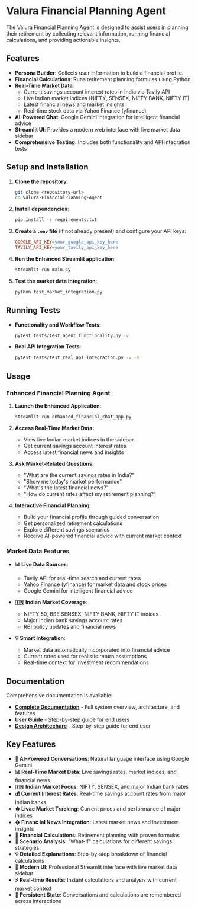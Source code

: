 # Valura Financial Planning Agent

The Valura Financial Planning Agent is designed to assist users in planning their retirement by collecting relevant information, running financial calculations, and providing actionable insights.

## Features

- **Persona Builder**: Collects user information to build a financial profile.
- **Financial Calculations**: Runs retirement planning formulas using Python.
- **Real-Time Market Data**: 
  - Current savings account interest rates in India via Tavily API
  - Live Indian market indices (NIFTY, SENSEX, NIFTY BANK, NIFTY IT)
  - Latest financial news and market insights
  - Real-time stock data via Yahoo Finance (yfinance)
- **AI-Powered Chat**: Google Gemini integration for intelligent financial advice
- **Streamlit UI**: Provides a modern web interface with live market data sidebar
- **Comprehensive Testing**: Includes both functionality and API integration tests

## Setup and Installation

1. **Clone the repository**:
   ```bash
   git clone <repository-url>
   cd Valura-FinancialPlanning-Agent
   ```

2. **Install dependencies**:
   ```bash
   pip install -r requirements.txt
   ```

3. **Create a `.env` file** (if not already present) and configure your API keys:
   ```ini
   GOOGLE_API_KEY=your_google_api_key_here
   TAVILY_API_KEY=your_tavily_api_key_here
   ```

4. **Run the Enhanced Streamlit application**:
   ```bash
   streamlit run main.py
   ```
   

5. **Test the market data integration**:
   ```bash
   python test_market_integration.py
   ```

## Running Tests

- **Functionality and Workflow Tests**:
  ```bash
  pytest tests/test_agent_functionality.py -v
  ```

- **Real API Integration Tests**:
  ```bash
  pytest tests/test_real_api_integration.py -v -s
  ```

## Usage

### Enhanced Financial Planning Agent

1. **Launch the Enhanced Application**:
   ```bash
   streamlit run enhanced_financial_chat_app.py
   ```

2. **Access Real-Time Market Data**:
   - View live Indian market indices in the sidebar
   - Get current savings account interest rates
   - Access latest financial news and insights

3. **Ask Market-Related Questions**:
   - "What are the current savings rates in India?"
   - "Show me today's market performance"
   - "What's the latest financial news?"
   - "How do current rates affect my retirement planning?"

4. **Interactive Financial Planning**:
   - Build your financial profile through guided conversation
   - Get personalized retirement calculations
   - Explore different savings scenarios
   - Receive AI-powered financial advice with current market context

### Market Data Features

- **📊 Live Data Sources**:
  - Tavily API for real-time search and current rates
  - Yahoo Finance (yfinance) for market data and stock prices
  - Google Gemini for intelligent financial advice

- **🇮🇳 Indian Market Coverage**:
  - NIFTY 50, BSE SENSEX, NIFTY BANK, NIFTY IT indices
  - Major Indian bank savings account rates
  - RBI policy updates and financial news

- **💡 Smart Integration**:
  - Market data automatically incorporated into financial advice
  - Current rates used for realistic return assumptions
  - Real-time context for investment recommendations

## Documentation

Comprehensive documentation is available:

- **[Complete Documentation](docs/DOCUMENTATION.md)** - Full system overview, architecture, and features
- **[User Guide](docs/USER_GUIDE.md)** - Step-by-step guide for end users
- **[Design Architechure](docs\DESIGN_ARCHITECTURE.md)** - Step-by-step guide for end user


## Key Features

- **🤖 AI-Powered Conversations**: Natural language interface using Google Gemini
- **📊 Real-Time Market Data**: Live savings rates, market indices, and financial news
- **🇮🇳 Indian Market Focus**: NIFTY, SENSEX, and major Indian bank rates
- **💰 Current Interest Rates**: Real-time savings account rates from major Indian banks
- **� Livae Market Tracking**: Current prices and performance of major indices
- **� Financ ial News Integration**: Latest market news and investment insights
- **🧮 Financial Calculations**: Retirement planning with proven formulas
- **🎯 Scenario Analysis**: "What-if" calculations for different savings strategies
- **💡 Detailed Explanations**: Step-by-step breakdown of financial calculations
- **📱 Modern UI**: Professional Streamlit interface with live market data sidebar
- **⚡ Real-time Results**: Instant calculations and analysis with current market context
- **🔄 Persistent State**: Conversations and calculations are remembered across interactions

